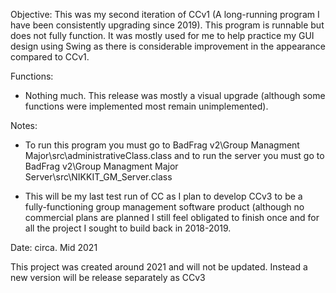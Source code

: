 Objective: 
This was my second iteration of CCv1 (A long-running program I have been consistently upgrading since 2019). This program is runnable but does not fully function. It was mostly used for me to help practice my GUI design using Swing as there is considerable improvement in the appearance compared to CCv1.


Functions:

  - Nothing much. This release was mostly a visual upgrade (although some functions were implemented most remain unimplemented).

Notes:

  - To run this program you must go to BadFrag v2\Group Managment Major\src\administrativeClass.class and to run the server you must go to BadFrag v2\Group Managment Major Server\src\NIKKIT_GM_Server.class

  - This will be my last test run of CC as I plan to develop CCv3 to be a fully-functioning group management software product (although no commercial plans are planned I still feel obligated to finish once and for all the project I sought to build back in 2018-2019.

Date: circa. Mid 2021

This project was created around 2021 and will not be updated. Instead a new version will be release separately as CCv3
